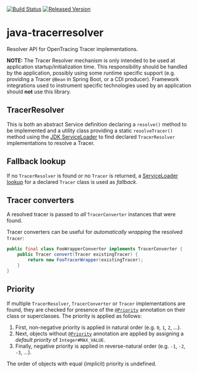 [![Build Status][ci-img]][ci]
[![Released Version][maven-img]][maven]

# java-tracerresolver
Resolver API for OpenTracing Tracer implementations.

**NOTE:** The Tracer Resolver mechanism is only intended to be used at application startup/initialization time.
This responsibility should be handled by the application, possibly using some runtime specific support (e.g. providing a
Tracer `@Bean` in Spring Boot, or a CDI producer).
Framework integrations used to instrument specific technologies used by an application should **not** use this library.


## TracerResolver

This is both an abstract Service definition declaring a `resolve()` method to be implemented
and a utility class providing a static `resolveTracer()` method using the [JDK ServiceLoader][serviceloader]
to find declared `TracerResolver` implementations to resolve a Tracer.

## Fallback lookup

If no `TracerResolver` is found or no `Tracer` is returned, a [ServiceLoader lookup][serviceloader] for a declared 
`Tracer` class is used as _fallback_.

## Tracer converters

A resolved tracer is passed to _all_ `TracerConverter` instances that were found.

Tracer converters can be useful for _automatically wrapping_ the resolved `Tracer`:
```java
public final class FooWrapperConverter implements TracerConverter {
    public Tracer convert(Tracer existingTracer) {
        return new FooTracerWrapper(existingTracer);
    }
}
```

## Priority

If multiple `TracerResolver`, `TracerConverter` or `Tracer` implementations are found,
they are checked for presence of the [`@Priority`][priority] annotation 
on their class or superclasses. 
The priority is applied as follows:
 1. First, non-negative priority is applied in natural order (e.g. `0`, `1`, `2`, ...).
 2. Next, objects without [`@Priority`][priority] annotation are applied
    by assigning a _default priority_ of `Integer#MAX_VALUE`.
 3. Finally, negative priority is applied in reverse-natural order (e.g. `-1`, `-2`, `-3`, ...).

The order of objects with equal (implicit) priority is undefined.


  [ci-img]: https://img.shields.io/travis/opentracing-contrib/java-tracerresolver/master.svg
  [ci]: https://travis-ci.org/opentracing-contrib/java-tracerresolver
  [maven-img]: https://img.shields.io/maven-central/v/io.opentracing.contrib/opentracing-tracerresolver.svg
  [maven]: http://search.maven.org/#search%7Cga%7C1%7Copentracing-tracerresolver
  [serviceloader]: http://download.java.net/java/jdk9/docs/api/java/util/ServiceLoader.html
  [priority]: http://docs.oracle.com/javaee/7/api/javax/annotation/Priority.html
